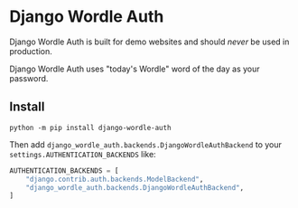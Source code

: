 # Django Wordle Auth

Django Wordle Auth is built for demo websites and should *never* be used in production.

Django Wordle Auth uses "today's Wordle" word of the day as your password.

## Install

```shell
python -m pip install django-wordle-auth
```

Then add `django_wordle_auth.backends.DjangoWordleAuthBackend` to your `settings.AUTHENTICATION_BACKENDS` like:

```python
AUTHENTICATION_BACKENDS = [
    "django.contrib.auth.backends.ModelBackend",
    "django_wordle_auth.backends.DjangoWordleAuthBackend",
]
```
